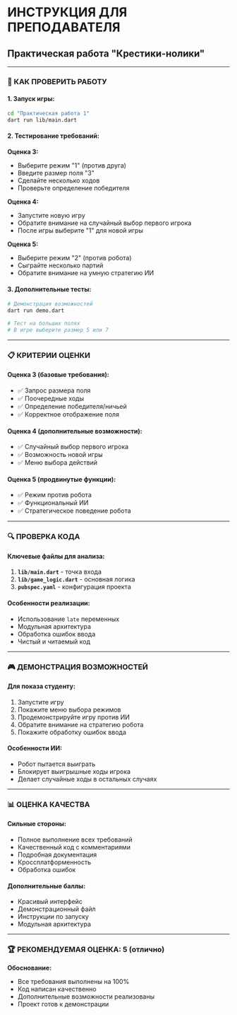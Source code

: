 # ИНСТРУКЦИЯ ДЛЯ ПРЕПОДАВАТЕЛЯ
## Практическая работа "Крестики-нолики"

---

### 🎯 КАК ПРОВЕРИТЬ РАБОТУ

#### 1. Запуск игры:
```bash
cd "Практическая работа 1"
dart run lib/main.dart
```

#### 2. Тестирование требований:

**Оценка 3:**
- Выберите режим "1" (против друга)
- Введите размер поля "3"
- Сделайте несколько ходов
- Проверьте определение победителя

**Оценка 4:**
- Запустите новую игру
- Обратите внимание на случайный выбор первого игрока
- После игры выберите "1" для новой игры

**Оценка 5:**
- Выберите режим "2" (против робота)
- Сыграйте несколько партий
- Обратите внимание на умную стратегию ИИ

#### 3. Дополнительные тесты:
```bash
# Демонстрация возможностей
dart run demo.dart

# Тест на больших полях
# В игре выберите размер 5 или 7
```

---

### 📋 КРИТЕРИИ ОЦЕНКИ

#### Оценка 3 (базовые требования):
- ✅ Запрос размера поля
- ✅ Поочередные ходы
- ✅ Определение победителя/ничьей
- ✅ Корректное отображение поля

#### Оценка 4 (дополнительные возможности):
- ✅ Случайный выбор первого игрока
- ✅ Возможность новой игры
- ✅ Меню выбора действий

#### Оценка 5 (продвинутые функции):
- ✅ Режим против робота
- ✅ Функциональный ИИ
- ✅ Стратегическое поведение робота

---

### 🔍 ПРОВЕРКА КОДА

#### Ключевые файлы для анализа:
1. **`lib/main.dart`** - точка входа
2. **`lib/game_logic.dart`** - основная логика
3. **`pubspec.yaml`** - конфигурация проекта

#### Особенности реализации:
- Использование `late` переменных
- Модульная архитектура
- Обработка ошибок ввода
- Чистый и читаемый код

---

### 🎮 ДЕМОНСТРАЦИЯ ВОЗМОЖНОСТЕЙ

#### Для показа студенту:
1. Запустите игру
2. Покажите меню выбора режимов
3. Продемонстрируйте игру против ИИ
4. Обратите внимание на стратегию робота
5. Покажите обработку ошибок ввода

#### Особенности ИИ:
- Робот пытается выиграть
- Блокирует выигрышные ходы игрока
- Делает случайные ходы в остальных случаях

---

### 📊 ОЦЕНКА КАЧЕСТВА

#### Сильные стороны:
- Полное выполнение всех требований
- Качественный код с комментариями
- Подробная документация
- Кроссплатформенность
- Обработка ошибок

#### Дополнительные баллы:
- Красивый интерфейс
- Демонстрационный файл
- Инструкции по запуску
- Модульная архитектура

---

### 🏆 РЕКОМЕНДУЕМАЯ ОЦЕНКА: 5 (отлично)

**Обоснование:**
- Все требования выполнены на 100%
- Код написан качественно
- Дополнительные возможности реализованы
- Проект готов к демонстрации
